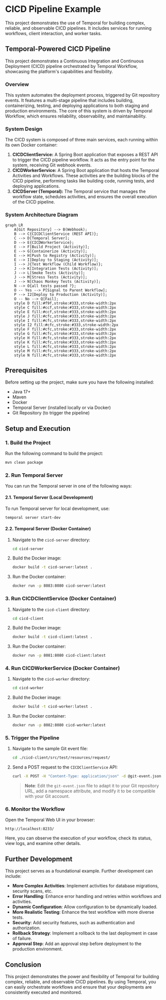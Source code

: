 # CICD Pipeline Example

This project demonstrates the use of Temporal for building complex, reliable, and observable CICD pipelines. It includes services for running workflows, client interaction, and worker tasks.

## Temporal-Powered CICD Pipeline

This project demonstrates a Continuous Integration and Continuous Deployment (CICD) pipeline orchestrated by Temporal Workflow, showcasing the platform's capabilities and flexibility.

### Overview

This system automates the deployment process, triggered by Git repository events. It features a multi-stage pipeline that includes building, containerizing, testing, and deploying applications to both staging and production environments. The core of this system is driven by Temporal Workflow, which ensures reliability, observability, and maintainability.

### System Design

The CICD system is composed of three main services, each running within its own Docker container:

1.  **CICDClientService:** A Spring Boot application that exposes a REST API to trigger the CICD pipeline workflow. It acts as the entry point for the system, receiving Git webhook events.
2.  **CICDWorkerService:** A Spring Boot application that hosts the Temporal Activities and Workflows. These activities are the building blocks of the CICD pipeline, performing tasks like building code, running tests, and deploying applications.
3.  **CICDServer (Temporal):** The Temporal service that manages the workflow state, schedules activities, and ensures the overall execution of the CICD pipeline.

### System Architecture Diagram

```mermaid
graph LR
    A[Git Repository] --> B(Webhook);
    B --> C{CICDClientService (REST API)};
    C --> D[Temporal Server];
    D --> E{CICDWorkerService};
    E --> F[Build Project (Activity)];
    E --> G[Containerize (Activity)];
    E --> H[Push to Registry (Activity)];
    E --> I[Deploy to Staging (Activity)];
    I --> J{Test Workflow (Child Workflow)};
    J --> K[Integration Tests (Activity)];
    J --> L[Smoke Tests (Activity)];
    J --> M[Stress Tests (Activity)];
    J --> N[Chaos Monkey Tests (Activity)];
    N --> O{all tests passed ?};
    O -- Yes --> P[Signal to Parent Workflow];
    P --> I2[Deploy to Production (Activity)];
    O -- No --> Q[Fail];
    style D fill:#f9f,stroke:#333,stroke-width:2px
    style C fill:#ccf,stroke:#333,stroke-width:2px
    style E fill:#ccf,stroke:#333,stroke-width:2px
    style J fill:#cfc,stroke:#333,stroke-width:2px
    style I fill:#cfc,stroke:#333,stroke-width:2px
    style I2 fill:#cfc,stroke:#333,stroke-width:2px
    style F fill:#cfc,stroke:#333,stroke-width:2px
    style G fill:#cfc,stroke:#333,stroke-width:2px
    style H fill:#cfc,stroke:#333,stroke-width:2px
    style K fill:#cfc,stroke:#333,stroke-width:2px
    style L fill:#cfc,stroke:#333,stroke-width:2px
    style M fill:#cfc,stroke:#333,stroke-width:2px
    style N fill:#cfc,stroke:#333,stroke-width:2px
```

## Prerequisites

Before setting up the project, make sure you have the following installed:

- Java 17+
- Maven
- Docker
- Temporal Server (installed locally or via Docker)
- Git Repository (to trigger the pipeline)

## Setup and Execution

### 1. Build the Project

Run the following command to build the project:

```bash
mvn clean package
```

### 2. Run Temporal Server

You can run the Temporal server in one of the following ways:

#### 2.1. Temporal Server (Local Development)

To run Temporal server for local development, use:

```bash
temporal server start-dev
```

#### 2.2. Temporal Server (Docker Container)

1. Navigate to the `cicd-server` directory:

    ```bash
    cd cicd-server
    ```

2. Build the Docker image:

    ```bash
    docker build -t cicd-server:latest .
    ```

3. Run the Docker container:

    ```bash
    docker run -p 8083:8080 cicd-server:latest
    ```

### 3. Run CICDClientService (Docker Container)

1. Navigate to the `cicd-client` directory:

    ```bash
    cd cicd-client
    ```

2. Build the Docker image:

    ```bash
    docker build -t cicd-client:latest .
    ```

3. Run the Docker container:

    ```bash
    docker run -p 8081:8080 cicd-client:latest
    ```

### 4. Run CICDWorkerService (Docker Container)

1. Navigate to the `cicd-worker` directory:

    ```bash
    cd cicd-worker
    ```

2. Build the Docker image:

    ```bash
    docker build -t cicd-worker:latest .
    ```

3. Run the Docker container:

    ```bash
    docker run -p 8082:8080 cicd-worker:latest
    ```

### 5. Trigger the Pipeline

1. Navigate to the sample Git event file:

    ```bash
    cd ./cicd-client/src/test/resources/request/
    ```

2. Send a POST request to the `CICDClientService` API:

    ```bash
    curl -X POST -H "Content-Type: application/json" -d @git-event.json http://localhost:8081/api/v1/cicd/pipeline
    ```

    > **Note**: Edit the `git-event.json` file to adapt it to your Git repository URL, add a namespace attribute, and modify it to be compatible with your Git account.

### 6. Monitor the Workflow

Open the Temporal Web UI in your browser:

```
http://localhost:8233/
```

Here, you can observe the execution of your workflow, check its status, view logs, and examine other details.

## Further Development

This project serves as a foundational example. Further development can include:

- **More Complex Activities**: Implement activities for database migrations, security scans, etc.
- **Error Handling**: Enhance error handling and retries within workflows and activities.
- **Dynamic Configuration**: Allow configuration to be dynamically loaded.
- **More Realistic Testing**: Enhance the test workflow with more diverse tests.
- **Security**: Add security features, such as authentication and authorization.
- **Rollback Strategy**: Implement a rollback to the last deployment in case of failure.
- **Approval Step**: Add an approval step before deployment to the production environment.

## Conclusion

This project demonstrates the power and flexibility of Temporal for building complex, reliable, and observable CICD pipelines. By using Temporal, you can easily orchestrate workflows and ensure that your deployments are consistently executed and monitored.
